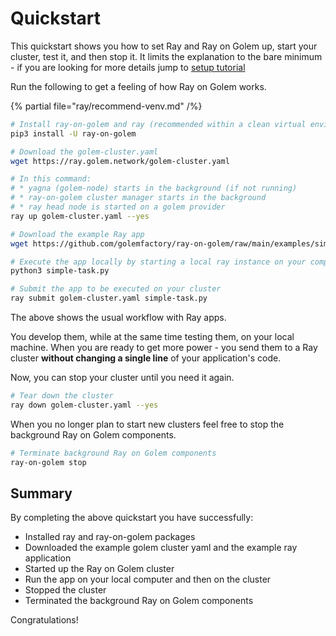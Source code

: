 # Quickstart

This quickstart shows you how to set Ray and Ray on Golem up, start your cluster, test it, and then stop it.
It limits the explanation to the bare minimum - if you are looking for more details jump to [setup tutorial](/docs/creators/ray/setup-tutorial)

Run the following to get a feeling of how Ray on Golem works. 

{% partial file="ray/recommend-venv.md" /%}

```bash
# Install ray-on-golem and ray (recommended within a clean virtual environment)
pip3 install -U ray-on-golem
```
```bash
# Download the golem-cluster.yaml
wget https://ray.golem.network/golem-cluster.yaml

# In this command:
# * yagna (golem-node) starts in the background (if not running)
# * ray-on-golem cluster manager starts in the background
# * ray head node is started on a golem provider
ray up golem-cluster.yaml --yes
```
```bash
# Download the example Ray app
wget https://github.com/golemfactory/ray-on-golem/raw/main/examples/simple-task.py 

# Execute the app locally by starting a local ray instance on your computer
python3 simple-task.py
```
```bash
# Submit the app to be executed on your cluster
ray submit golem-cluster.yaml simple-task.py
```

The above shows the usual workflow with Ray apps.

You develop them, while at the same time testing them, on your local machine.
When you are ready to get more power - you send them to a Ray cluster **without changing a single line** of your application's code.

Now, you can stop your cluster until you need it again.


```bash
# Tear down the cluster
ray down golem-cluster.yaml --yes

```

When you no longer plan to start new clusters feel free to stop the background Ray on Golem components.

```bash
# Terminate background Ray on Golem components
ray-on-golem stop
```

## Summary

By completing the above quickstart you have successfully:

- Installed ray and ray-on-golem packages
- Downloaded the example golem cluster yaml and the example ray application
- Started up the Ray on Golem cluster
- Run the app on your local computer and then on the cluster
- Stopped the cluster
- Terminated the background Ray on Golem components

Congratulations!
